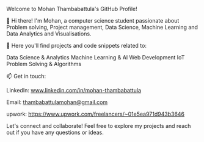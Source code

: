 Welcome to Mohan Thambabattula's GitHub Profile!

👋 Hi there! I'm Mohan, a computer science student passionate about Problem solving, Project management, Data Science, Machine Learning and Data Analytics and Visualisations.

🚀 Here you'll find projects and code snippets related to:

Data Science & Analytics
Machine Learning & AI
Web Development
IoT
Problem Solving & Algorithms

📫 Get in touch:

LinkedIn: www.linkedin.com/in/mohan-thambabattula

Email: thambabattulamohan@gmail.com

upwork: https://www.upwork.com/freelancers/~01e5ea971d943b3646

Let's connect and collaborate! Feel free to explore my projects and reach out if you have any questions or ideas.
